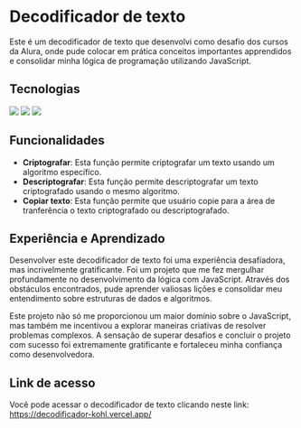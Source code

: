 # Decodificador de texto
Este é um decodificador de texto que desenvolvi como desafio dos cursos da Alura, onde pude colocar em prática conceitos importantes apprendidos e consolidar minha lógica de programação utilizando JavaScript.

## Tecnologias
<div>
  <img src="https://img.shields.io/badge/HTML-239120?style=for-the-badge&logo=html5&logoColor=white">
  <img src="https://img.shields.io/badge/CSS-239120?&style=for-the-badge&logo=css3&logoColor=white">
  <img src="https://img.shields.io/badge/JavaScript-F7DF1E?style=for-the-badge&logo=javascript&logoColor=black">
</div>

## Funcionalidades

- **Criptografar**: Esta função permite criptografar um texto usando um algoritmo específico.
- **Descriptografar**: Esta função permite descriptografar um texto criptografado usando o mesmo algoritmo.
- **Copiar texto**: Esta função permite que usuário copie para a área de tranferência o texto criptografado ou  descriptografado.
## Experiência e Aprendizado
Desenvolver este decodificador de texto foi uma experiência desafiadora, mas incrivelmente gratificante. Foi um projeto que me fez mergulhar profundamente no desenvolvimento da lógica com JavaScript. Através dos obstáculos encontrados, pude aprender valiosas lições e consolidar meu entendimento sobre estruturas de dados e algoritmos. 

Este projeto não só me proporcionou um maior domínio sobre o JavaScript, mas também me incentivou a explorar maneiras criativas de resolver problemas complexos. A sensação de superar desafios e concluir o projeto com sucesso foi extremamente gratificante e fortaleceu minha confiança como desenvolvedora.

## Link de acesso
Você pode acessar o decodificador de texto clicando neste link: https://decodificador-kohl.vercel.app/
